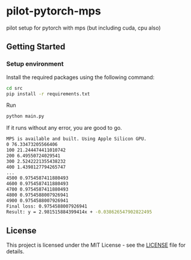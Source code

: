 # pilot-pytorch-mps

pilot setup for pytorch with mps (but including cuda, cpu also)


## Getting Started

### Setup environment

Install the required packages using the following command:
```bash
cd src
pip install -r requirements.txt
```

Run
```bash
python main.py
```

If it runs without any error, you are good to go.
```bash
MPS is available and built. Using Apple Silicon GPU.
0 76.33473205566406
100 21.244474411010742
200 6.49550724029541
300 2.5242221355438232
400 1.4398127794265747
...
4500 0.9754587411880493
4600 0.9754587411880493
4700 0.9754587411880493
4800 0.9754588007926941
4900 0.9754588007926941
Final loss: 0.9754588007926941
Result: y = 2.981515884399414x + -0.038626547902822495
```

## License

This project is licensed under the MIT License - see the [LICENSE](LICENSE) file for details.
```
